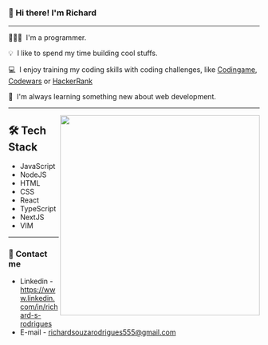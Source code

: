 ### 👋 Hi there! I'm Richard

--------
 
 <p align='left'>
   👨🏻‍💻 &nbsp;I'm a programmer.</p>
   💡 &nbsp;I like to spend my time building cool stuffs.</p>
   💻 &nbsp;I enjoy training my coding skills with coding challenges, like <a href='codingame.com/'>Codingame</a>, <a href='https://www.codewars.com/users/RichardRdX'>Codewars</a> or <a href='hackerrank.com/'>HackerRank</a></p>
   🌱 &nbsp;I'm always learning something new about web development.
 </p>
<hr>
<p align='center'>
  
  <p align='right'>
     <img src='https://media.giphy.com/media/xUA7bdpLxQhsSQdyog/source.gif' width='400px' align='right'/>
  </p>
 
  <p align='left'>
   <h2>🛠 Tech Stack</h2>
   <ul>
    <li>JavaScript</li>
    <li>NodeJS</li>
    <li>HTML</li>
    <li>CSS</li>
    <li>React</li>
    <li>TypeScript</li>
    <li>NextJS</li>
    <li>VIM</li>
   </ul>
  <p>
  
</p>
<hr>

### 💬 Contact me
- Linkedin - <a href='https://www.linkedin.com/in/richard-s-rodrigues'>https://www.linkedin.com/in/richard-s-rodrigues</a>
- E-mail - richardsouzarodrigues555@gmail.com


